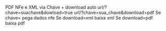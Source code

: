 PDF NFe e XML via Chave + download auto url/?chave=suachave&dowload=true
url/?chave=sua_chave&download=pdf
Se chave= pega dados nfe
Se download=xml baixa xml
Se download=pdf baixa pdf
